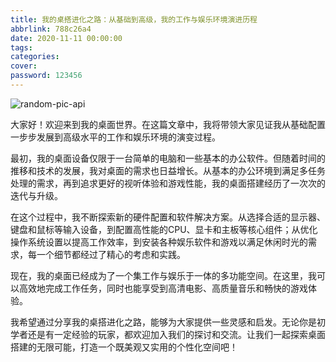 ```yaml
---
title: 我的桌搭进化之路：从基础到高级，我的工作与娱乐环境演进历程
abbrlink: 788c26a4
date: 2020-11-11 00:00:00
tags:
categories:
cover:
password: 123456
---
```


![random-pic-api](https://api.dong4j.ink:1024/cover)

大家好！欢迎来到我的桌面世界。在这篇文章中，我将带领大家见证我从基础配置一步步发展到高级水平的工作和娱乐环境的演变过程。

最初，我的桌面设备仅限于一台简单的电脑和一些基本的办公软件。但随着时间的推移和技术的发展，我对桌面的需求也日益增长。从基本的办公环境到满足多任务处理的需求，再到追求更好的视听体验和游戏性能，我的桌面搭建经历了一次次的迭代与升级。

在这个过程中，我不断探索新的硬件配置和软件解决方案。从选择合适的显示器、键盘和鼠标等输入设备，到配置高性能的CPU、显卡和主板等核心组件；从优化操作系统设置以提高工作效率，到安装各种娱乐软件和游戏以满足休闲时光的需求，每一个细节都经过了精心的考虑和实践。

现在，我的桌面已经成为了一个集工作与娱乐于一体的多功能空间。在这里，我可以高效地完成工作任务，同时也能享受到高清电影、高质量音乐和畅快的游戏体验。

我希望通过分享我的桌搭进化之路，能够为大家提供一些灵感和启发。无论你是初学者还是有一定经验的玩家，都欢迎加入我们的探讨和交流。让我们一起探索桌面搭建的无限可能，打造一个既美观又实用的个性化空间吧！